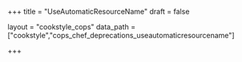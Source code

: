 +++
title = "UseAutomaticResourceName"
draft = false

layout = "cookstyle_cops"
data_path = ["cookstyle","cops_chef_deprecations_useautomaticresourcename"]

+++

<!-- The content of this page is automatically generated from the
cops_chef_deprecations_useautomaticresourcename.yml file in github.com/chef/cookstyle/blob/main/docs-chef-io/data/cookstyle/. -->
